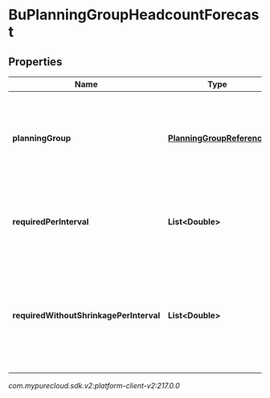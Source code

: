 # BuPlanningGroupHeadcountForecast


## Properties

| Name | Type | Description | Notes |
| ------------ | ------------- | ------------- | ------------- |
| **planningGroup** | [**PlanningGroupReference**](PlanningGroupReference) | The planning group to which this portion of the headcount forecast applies |  [optional] |
| **requiredPerInterval** | **List&lt;Double&gt;** | Required headcount per interval, referenced against the reference start date |  [optional] |
| **requiredWithoutShrinkagePerInterval** | **List&lt;Double&gt;** | Required headcount per interval without accounting for shrinkage, referenced against the reference start date |  [optional] |




_com.mypurecloud.sdk.v2:platform-client-v2:217.0.0_
